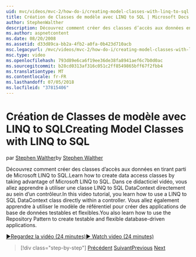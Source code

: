 ```yaml
---
uid: mvc/videos/mvc-2/how-do-i/creating-model-classes-with-linq-to-sql
title: Création de Classes de modèle avec LINQ to SQL | Microsoft Docs
author: StephenWalther
description: Découvrez comment créer des classes d’accès aux données en tirant parti de Microsoft LINQ to SQL. Dans ce didacticiel vidéo, vous allez apprendre à utiliser un DataContext LINQ to SQL...
ms.author: aspnetcontent
ms.date: 08/20/2008
ms.assetid: d33d89ca-bb2a-4fb2-a0fa-0b423d710acb
msc.legacyurl: /mvc/videos/mvc-2/how-do-i/creating-model-classes-with-linq-to-sql
msc.type: video
ms.openlocfilehash: 793d89e6ca6f19ee36de38fa8941aef6c7b0d0ac
ms.sourcegitcommit: b28cd0313af316c051c2ff8549865bff67f2fbb4
ms.translationtype: MT
ms.contentlocale: fr-FR
ms.lasthandoff: 07/05/2018
ms.locfileid: "37815406"
---
```

<a name="creating-model-classes-with-linq-to-sql"></a><span data-ttu-id="74008-104">Création de Classes de modèle avec LINQ to SQL</span><span class="sxs-lookup"><span data-stu-id="74008-104">Creating Model Classes with LINQ to SQL</span></span>
====================
<span data-ttu-id="74008-105">par [Stephen Walther](https://github.com/StephenWalther)</span><span class="sxs-lookup"><span data-stu-id="74008-105">by [Stephen Walther](https://github.com/StephenWalther)</span></span>

<span data-ttu-id="74008-106">Découvrez comment créer des classes d’accès aux données en tirant parti de Microsoft LINQ to SQL.</span><span class="sxs-lookup"><span data-stu-id="74008-106">Learn how to create data access classes by taking advantage of Microsoft LINQ to SQL.</span></span> <span data-ttu-id="74008-107">Dans ce didacticiel vidéo, vous allez apprendre à utiliser une classe LINQ to SQL DataContext directement au sein d’un contrôleur.</span><span class="sxs-lookup"><span data-stu-id="74008-107">In this video tutorial, you learn how to use a LINQ to SQL DataContext class directly within a controller.</span></span> <span data-ttu-id="74008-108">Vous allez également apprendre à utiliser le modèle de référentiel pour créer des applications de base de données testables et flexibles.</span><span class="sxs-lookup"><span data-stu-id="74008-108">You also learn how to use the Repository Pattern to create testable and flexible database-driven applications.</span></span>

[<span data-ttu-id="74008-109">&#9654;Regardez la vidéo (24 minutes)</span><span class="sxs-lookup"><span data-stu-id="74008-109">&#9654; Watch video (24 minutes)</span></span>](https://channel9.msdn.com/Blogs/ASP-NET-Site-Videos/creating-model-classes-with-linq-to-sql)

> [!div class="step-by-step"]
> <span data-ttu-id="74008-110">[Précédent](creating-custom-html-helpers.md)
> [Suivant](displaying-a-table-of-database-data.md)</span><span class="sxs-lookup"><span data-stu-id="74008-110">[Previous](creating-custom-html-helpers.md)
[Next](displaying-a-table-of-database-data.md)</span></span>
